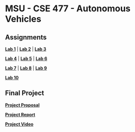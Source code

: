 # MSU - CSE 477 - Autonomous Vehicles
## Assignments
**[Lab 1](assignments/lab1_python)** | **[Lab 2](assignments/lab2_nodes)** | **[Lab 3](assignments/lab3_nav)**

**[Lab 4](assignments/lab4_color)** | **[Lab 5](assignments/lab5_calib)** | **[Lab 6](assignments/lab6_cnn)**

**[Lab 7](assignments/lab7_autobus)** | **[Lab 8](assignments/lab8_laser)** | **[Lab 9](assignments/lab9_nav)**

**[Lab 10](assignments/lab10_follow)**


## Final Project
**[Project Proposal](proposal.md)**

**[Project Report](Report.pdf)**

**[Project Video](https://mediaspace.msu.edu/media/t/1_dnw07eds)**
